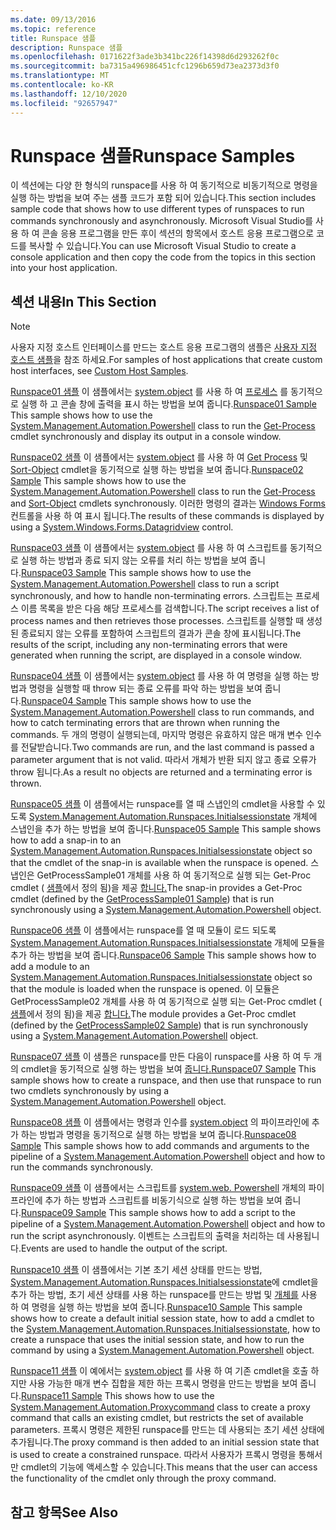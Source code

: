 ```yaml
---
ms.date: 09/13/2016
ms.topic: reference
title: Runspace 샘플
description: Runspace 샘플
ms.openlocfilehash: 0171622f3ade3b341bc226f14398d6d293262f0c
ms.sourcegitcommit: ba7315a496986451cfc1296b659d73ea2373d3f0
ms.translationtype: MT
ms.contentlocale: ko-KR
ms.lasthandoff: 12/10/2020
ms.locfileid: "92657947"
---
```

# <a name="runspace-samples"></a><span data-ttu-id="b348b-103">Runspace 샘플</span><span class="sxs-lookup"><span data-stu-id="b348b-103">Runspace Samples</span></span>

<span data-ttu-id="b348b-104">이 섹션에는 다양 한 형식의 runspace를 사용 하 여 동기적으로 비동기적으로 명령을 실행 하는 방법을 보여 주는 샘플 코드가 포함 되어 있습니다.</span><span class="sxs-lookup"><span data-stu-id="b348b-104">This section includes sample code that shows how to use different types of runspaces to run commands synchronously and asynchronously.</span></span> <span data-ttu-id="b348b-105">Microsoft Visual Studio를 사용 하 여 콘솔 응용 프로그램을 만든 후이 섹션의 항목에서 호스트 응용 프로그램으로 코드를 복사할 수 있습니다.</span><span class="sxs-lookup"><span data-stu-id="b348b-105">You can use Microsoft Visual Studio to create a console application and then copy the code from the topics in this section into your host application.</span></span>

## <a name="in-this-section"></a><span data-ttu-id="b348b-106">섹션 내용</span><span class="sxs-lookup"><span data-stu-id="b348b-106">In This Section</span></span>

> [!NOTE]
> <span data-ttu-id="b348b-107">사용자 지정 호스트 인터페이스를 만드는 호스트 응용 프로그램의 샘플은 [사용자 지정 호스트 샘플](./custom-host-samples.md)을 참조 하세요.</span><span class="sxs-lookup"><span data-stu-id="b348b-107">For samples of host applications that create custom host interfaces, see [Custom Host Samples](./custom-host-samples.md).</span></span>

 <span data-ttu-id="b348b-108">[Runspace01 샘플](./runspace01-sample.md) 이 샘플에서는 [system.object](/dotnet/api/system.management.automation.powershell) 를 사용 하 여 [프로세스](/powershell/module/Microsoft.PowerShell.Management/Get-Process) 를 동기적으로 실행 하 고 콘솔 창에 출력을 표시 하는 방법을 보여 줍니다.</span><span class="sxs-lookup"><span data-stu-id="b348b-108">[Runspace01 Sample](./runspace01-sample.md) This sample shows how to use the [System.Management.Automation.Powershell](/dotnet/api/system.management.automation.powershell) class to run the [Get-Process](/powershell/module/Microsoft.PowerShell.Management/Get-Process) cmdlet synchronously and display its output in a console window.</span></span>

 <span data-ttu-id="b348b-109">[Runspace02 샘플](./runspace02-sample.md) 이 샘플에서는 [system.object](/dotnet/api/system.management.automation.powershell) 를 사용 하 여 [Get Process](/powershell/module/Microsoft.PowerShell.Management/Get-Process) 및 [Sort-Object](/powershell/module/Microsoft.PowerShell.Utility/Sort-Object) cmdlet을 동기적으로 실행 하는 방법을 보여 줍니다.</span><span class="sxs-lookup"><span data-stu-id="b348b-109">[Runspace02 Sample](./runspace02-sample.md) This sample shows how to use the [System.Management.Automation.Powershell](/dotnet/api/system.management.automation.powershell) class to run the [Get-Process](/powershell/module/Microsoft.PowerShell.Management/Get-Process) and [Sort-Object](/powershell/module/Microsoft.PowerShell.Utility/Sort-Object) cmdlets synchronously.</span></span> <span data-ttu-id="b348b-110">이러한 명령의 결과는 [Windows Forms](/dotnet/api/System.Windows.Forms.DataGridView) 컨트롤을 사용 하 여 표시 됩니다.</span><span class="sxs-lookup"><span data-stu-id="b348b-110">The results of these commands is displayed by using a [System.Windows.Forms.Datagridview](/dotnet/api/System.Windows.Forms.DataGridView) control.</span></span>

 <span data-ttu-id="b348b-111">[Runspace03 샘플](./runspace03-sample.md) 이 샘플에서는 [system.object](/dotnet/api/system.management.automation.powershell) 를 사용 하 여 스크립트를 동기적으로 실행 하는 방법과 종료 되지 않는 오류를 처리 하는 방법을 보여 줍니다.</span><span class="sxs-lookup"><span data-stu-id="b348b-111">[Runspace03 Sample](./runspace03-sample.md) This sample shows how to use the [System.Management.Automation.Powershell](/dotnet/api/system.management.automation.powershell) class to run a script synchronously, and how to handle non-terminating errors.</span></span> <span data-ttu-id="b348b-112">스크립트는 프로세스 이름 목록을 받은 다음 해당 프로세스를 검색합니다.</span><span class="sxs-lookup"><span data-stu-id="b348b-112">The script receives a list of process names and then retrieves those processes.</span></span> <span data-ttu-id="b348b-113">스크립트를 실행할 때 생성된 종료되지 않는 오류를 포함하여 스크립트의 결과가 콘솔 창에 표시됩니다.</span><span class="sxs-lookup"><span data-stu-id="b348b-113">The results of the script, including any non-terminating errors that were generated when running the script, are displayed in a console window.</span></span>

 <span data-ttu-id="b348b-114">[Runspace04 샘플](./runspace04-sample.md) 이 샘플에서는 [system.object](/dotnet/api/system.management.automation.powershell) 를 사용 하 여 명령을 실행 하는 방법과 명령을 실행할 때 throw 되는 종료 오류를 파악 하는 방법을 보여 줍니다.</span><span class="sxs-lookup"><span data-stu-id="b348b-114">[Runspace04 Sample](./runspace04-sample.md) This sample shows how to use the [System.Management.Automation.Powershell](/dotnet/api/system.management.automation.powershell) class to run commands, and how to catch terminating errors that are thrown when running the commands.</span></span> <span data-ttu-id="b348b-115">두 개의 명령이 실행되는데, 마지막 명령은 유효하지 않은 매개 변수 인수를 전달받습니다.</span><span class="sxs-lookup"><span data-stu-id="b348b-115">Two commands are run, and the last command is passed a parameter argument that is not valid.</span></span> <span data-ttu-id="b348b-116">따라서 개체가 반환 되지 않고 종료 오류가 throw 됩니다.</span><span class="sxs-lookup"><span data-stu-id="b348b-116">As a result no objects are returned and a terminating error is thrown.</span></span>

 <span data-ttu-id="b348b-117">[Runspace05 샘플](./runspace05-sample.md) 이 샘플에서는 runspace를 열 때 스냅인의 cmdlet을 사용할 수 있도록 [System.Management.Automation.Runspaces.Initialsessionstate](/dotnet/api/System.Management.Automation.Runspaces.InitialSessionState) 개체에 스냅인을 추가 하는 방법을 보여 줍니다.</span><span class="sxs-lookup"><span data-stu-id="b348b-117">[Runspace05 Sample](./runspace05-sample.md) This sample shows how to add a snap-in to an [System.Management.Automation.Runspaces.Initialsessionstate](/dotnet/api/System.Management.Automation.Runspaces.InitialSessionState) object so that the cmdlet of the snap-in is available when the runspace is opened.</span></span> <span data-ttu-id="b348b-118">스냅인은 GetProcessSample01 개체를 사용 하 여 동기적으로 실행 되는 Get-Proc cmdlet ( [샘플](../cmdlet/getprocesssample01-sample.md)에서 정의 됨)을 제공 [합니다.](/dotnet/api/system.management.automation.powershell)</span><span class="sxs-lookup"><span data-stu-id="b348b-118">The snap-in provides a Get-Proc cmdlet (defined by the [GetProcessSample01 Sample](../cmdlet/getprocesssample01-sample.md)) that is run synchronously using a [System.Management.Automation.Powershell](/dotnet/api/system.management.automation.powershell) object.</span></span>

 <span data-ttu-id="b348b-119">[Runspace06 샘플](./runspace06-sample.md) 이 샘플에서는 runspace를 열 때 모듈이 로드 되도록 [System.Management.Automation.Runspaces.Initialsessionstate](/dotnet/api/System.Management.Automation.Runspaces.InitialSessionState) 개체에 모듈을 추가 하는 방법을 보여 줍니다.</span><span class="sxs-lookup"><span data-stu-id="b348b-119">[Runspace06 Sample](./runspace06-sample.md) This sample shows how to add a module to an [System.Management.Automation.Runspaces.Initialsessionstate](/dotnet/api/System.Management.Automation.Runspaces.InitialSessionState) object so that the module is loaded when the runspace is opened.</span></span> <span data-ttu-id="b348b-120">이 모듈은 GetProcessSample02 개체를 사용 하 여 동기적으로 실행 되는 Get-Proc cmdlet ( [샘플](../cmdlet/getprocesssample02-sample.md)에서 정의 됨)을 제공 [합니다.](/dotnet/api/system.management.automation.powershell)</span><span class="sxs-lookup"><span data-stu-id="b348b-120">The module provides a Get-Proc cmdlet (defined by the [GetProcessSample02 Sample](../cmdlet/getprocesssample02-sample.md)) that is run synchronously using a [System.Management.Automation.Powershell](/dotnet/api/system.management.automation.powershell) object.</span></span>

 <span data-ttu-id="b348b-121">[Runspace07 샘플](./runspace07-sample.md) 이 샘플은 runspace를 만든 다음이 runspace를 사용 하 여 두 개의 cmdlet을 동기적으로 실행 하는 방법을 보여 [줍니다.](/dotnet/api/system.management.automation.powershell)</span><span class="sxs-lookup"><span data-stu-id="b348b-121">[Runspace07 Sample](./runspace07-sample.md) This sample shows how to create a runspace, and then use that runspace to run two cmdlets synchronously by using a [System.Management.Automation.Powershell](/dotnet/api/system.management.automation.powershell) object.</span></span>

 <span data-ttu-id="b348b-122">[Runspace08 샘플](./runspace08-sample.md) 이 샘플에서는 명령과 인수를 [system.object](/dotnet/api/system.management.automation.powershell) 의 파이프라인에 추가 하는 방법과 명령을 동기적으로 실행 하는 방법을 보여 줍니다.</span><span class="sxs-lookup"><span data-stu-id="b348b-122">[Runspace08 Sample](./runspace08-sample.md) This sample shows how to add commands and arguments to the pipeline of a [System.Management.Automation.Powershell](/dotnet/api/system.management.automation.powershell) object and how to run the commands synchronously.</span></span>

 <span data-ttu-id="b348b-123">[Runspace09 샘플](./runspace09-sample.md) 이 샘플에서는 스크립트를 [system.web. Powershell](/dotnet/api/system.management.automation.powershell) 개체의 파이프라인에 추가 하는 방법과 스크립트를 비동기식으로 실행 하는 방법을 보여 줍니다.</span><span class="sxs-lookup"><span data-stu-id="b348b-123">[Runspace09 Sample](./runspace09-sample.md) This sample shows how to add a script to the pipeline of a [System.Management.Automation.Powershell](/dotnet/api/system.management.automation.powershell) object and how to run the script asynchronously.</span></span> <span data-ttu-id="b348b-124">이벤트는 스크립트의 출력을 처리하는 데 사용됩니다.</span><span class="sxs-lookup"><span data-stu-id="b348b-124">Events are used to handle the output of the script.</span></span>

 <span data-ttu-id="b348b-125">[Runspace10 샘플](./runspace10-sample.md) 이 샘플에서는 기본 초기 세션 상태를 만드는 방법, [System.Management.Automation.Runspaces.Initialsessionstate](/dotnet/api/System.Management.Automation.Runspaces.InitialSessionState)에 cmdlet을 추가 하는 방법, 초기 세션 상태를 사용 하는 runspace를 만드는 방법 및 [개체를](/dotnet/api/system.management.automation.powershell) 사용 하 여 명령을 실행 하는 방법을 보여 줍니다.</span><span class="sxs-lookup"><span data-stu-id="b348b-125">[Runspace10 Sample](./runspace10-sample.md) This sample shows how to create a default initial session state, how to add a cmdlet to the [System.Management.Automation.Runspaces.Initialsessionstate](/dotnet/api/System.Management.Automation.Runspaces.InitialSessionState), how to create a runspace that uses the initial session state, and how to run the command by using a [System.Management.Automation.Powershell](/dotnet/api/system.management.automation.powershell) object.</span></span>

 <span data-ttu-id="b348b-126">[Runspace11 샘플](./runspace11-sample.md) 이 예에서는 [system.object](/dotnet/api/System.Management.Automation.ProxyCommand) 를 사용 하 여 기존 cmdlet을 호출 하지만 사용 가능한 매개 변수 집합을 제한 하는 프록시 명령을 만드는 방법을 보여 줍니다.</span><span class="sxs-lookup"><span data-stu-id="b348b-126">[Runspace11 Sample](./runspace11-sample.md) This shows how to use the [System.Management.Automation.Proxycommand](/dotnet/api/System.Management.Automation.ProxyCommand) class to create a proxy command that calls an existing cmdlet, but restricts the set of available parameters.</span></span> <span data-ttu-id="b348b-127">프록시 명령은 제한된 runspace를 만드는 데 사용되는 초기 세션 상태에 추가됩니다.</span><span class="sxs-lookup"><span data-stu-id="b348b-127">The proxy command is then added to an initial session state that is used to create a constrained runspace.</span></span> <span data-ttu-id="b348b-128">따라서 사용자가 프록시 명령을 통해서만 cmdlet의 기능에 액세스할 수 있습니다.</span><span class="sxs-lookup"><span data-stu-id="b348b-128">This means that the user can access the functionality of the cmdlet only through the proxy command.</span></span>

## <a name="see-also"></a><span data-ttu-id="b348b-129">참고 항목</span><span class="sxs-lookup"><span data-stu-id="b348b-129">See Also</span></span>

